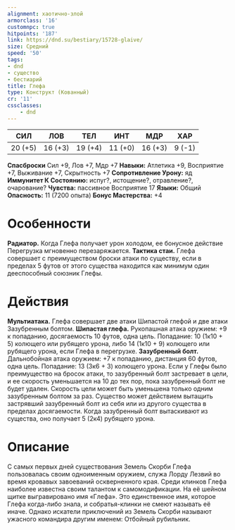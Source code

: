 ```yaml
---
alignment: хаотично-злой
armorclass: '16'
customnpc: true
hitpoints: '187'
link: https://dnd.su/bestiary/15728-glaive/
size: Средний
speed: '50'
tags:
- dnd
- существо
- бестиарий
title: Глефа
type: Конструкт (Кованный)
cr: '11'
cssclasses:
    - dnd
---
```



| СИЛ | ЛОВ | ТЕЛ | ИНТ | МДР | ХАР |
|---|---|---|---|---|---|
| 20 (+5) | 16 (+3) | 19 (+4) | 11 (+0) | 16 (+3) | 9 (-1) |
**Спасброски** Сил +9, Лов +7, Мдр +7
**Навыки:** Атлетика +9, Восприятие +7, Выживание +7, Скрытность +7
**Сопротивление Урону:** яд
**Иммунитет К Состоянию:** испуг?, истощение?, отравление?, очарование?
**Чувства:** пассивное Восприятие 17
**Языки:** Общий
**Опасность:** 11 (7200 опыта)
**Бонус Мастерства:** +4


# Особенности
**Радиатор.** Когда Глефа получает урон холодом, ее бонусное действие Перегрузка мгновенно перезаряжается.
**Тактика стаи.** Глефа совершает с преимуществом броски атаки по существу, если в пределах 5 футов от этого существа находится как минимум один дееспособный союзник Глефы.


# Действия
**Мультиатака.** Глефа совершает две атаки Шипастой глефой и две атаки Зазубренным болтом.
**Шипастая глефа.** Рукопашная атака оружием: +9 к попаданию, досягаемость 10 футов, одна цель. Попадание: 10 (1к10 + 5) колющего или рубящего урона, либо 14 (1к10 + 9) колющего или рубящего урона, если Глефа в перегрузке.
**Зазубренный болт.** Дальнобойная атака оружием: +7 к попаданию, дистанция 60 футов, одна цель. Попадание: 13 (3к6 + 3) колющего урона. Если у Глефы было преимущество на бросок атаки, то зазубренный болт застревает в цели, и ее скорость уменьшается на 10 до тех пор, пока зазубренный болт не будет удален. Скорость цели может быть уменьшена только одним зазубренным болтом за раз. Существо может действием вытащить застрявший зазубренный болт из себя или из другого существа в пределах досягаемости. Когда зазубренный болт вытаскивают из существа, оно получает 5 (2к4) рубящего урона.


# Описание
С самых первых дней существования Земель Скорби Глефа пользовалась своим одноименным оружием, служа Лорду Лезвий во время кровавых завоеваний оскверненного края. Среди клинков Глефа наиболее известна своим талантом к самомодификации. На её шейном щитке выгравировано имя «Глефа». Это единственное имя, которое Глефа когда-либо знала, и собратья-клинки не смеют называть её иначе. Однако искатели приключений из Земель Скорби называют ужасного командира другим именем: Отбойный рубильник.